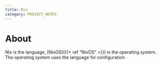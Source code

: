 ```yaml
---
title: Nix
category: PROJECT_NOTES
---
```

# About
Nix is the language, [NixOS]({{< ref "NixOS" >}}) is the operating system. The operating system uses the language for configuration.